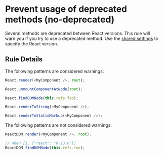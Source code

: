# Prevent usage of deprecated methods (no-deprecated)

Several methods are deprecated between React versions. This rule will warn you if you try to use a deprecated method. Use the [shared settings](/README.md#configuration) to specify the React version.

## Rule Details

The following patterns are considered warnings:

```js
React.render(<MyComponent />, root);

React.unmountComponentAtNode(root);

React.findDOMNode(this.refs.foo);

React.renderToString(<MyComponent />);

React.renderToStaticMarkup(<MyComponent />);
```

The following patterns are not considered warnings:

```js
ReactDOM.render(<MyComponent />, root);

// When [1, {"react": "0.13.0"}]
ReactDOM.findDOMNode(this.refs.foo);
```
